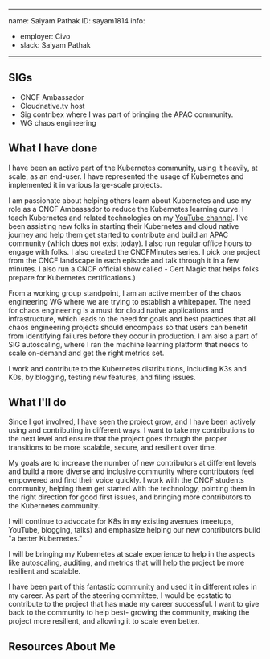 -------------------------------------------------------------
name: Saiyam Pathak
ID: sayam1814
info:
  - employer: Civo
  - slack: Saiyam Pathak
-------------------------------------------------------------

<!-- Please make a copy of this template as "candidate-yourname.md" and save it to
the election directory -->

## SIGs
- CNCF Ambassador
- Cloudnative.tv host
- Sig contribex where I was part of bringing the APAC community.
- WG chaos engineering

## What I have done
I have been an active part of the Kubernetes community, using it heavily, at scale, as an end-user. I have represented the usage of Kubernetes and implemented it in various large-scale projects. 

I am passionate about helping others learn about Kubernetes and use my role as a CNCF Ambassador to reduce the Kubernetes learning curve. I teach Kubernetes and related technologies on my [YouTube channel](https://youtube.com/saiyam911). I've been assisting new folks in starting their Kubernetes and cloud native journey and help them get started to contribute and build an APAC community (which does not exist today). I also run regular office hours to engage with folks. I also created the CNCFMinutes series. I pick one project from the CNCF landscape in each episode and talk through it in a few minutes. I also run a CNCF official show called - Cert Magic that helps folks prepare for Kubernetes certifications.)

From a working group standpoint, I am an active member of the chaos engineering WG where we are trying to establish a whitepaper. The need for chaos engineering is a must for cloud native applications and infrastructure, which leads to the need for goals and best practices that all chaos engineering projects should encompass so that users can benefit from identifying failures before they occur in production. I am also a part of SIG autoscaling, where I ran the machine learning platform that needs to scale on-demand and get the right metrics set. 

I work and contribute to the Kubernetes distributions, including K3s and K0s, by blogging, testing new features, and filing issues.



## What I'll do
Since I got involved, I have seen the project grow, and I have been actively using and contributing in different ways. I want to take my contributions to the next level and ensure that the project goes through the proper transitions to be more scalable, secure, and resilient over time. 

My goals are to increase the number of new contributors at different levels and build a more diverse and inclusive community where contributors feel empowered and find their voice quickly. I work with the CNCF students community, helping them get started with the technology, pointing them in the right direction for good first issues, and bringing more contributors to the Kubernetes community.
 
I will continue to advocate for K8s in my existing avenues (meetups, YouTube, blogging, talks) and emphasize helping our new contributors build "a better Kubernetes." 

I will be bringing my Kubernetes at scale experience to help in the aspects like autoscaling, auditing, and metrics that will help the project be more resilient and scalable.

I have been part of this fantastic community and used it in different roles in my career. As part of the steering committee, I would be ecstatic to contribute to the project that has made my career successful. I want to give back to the community to help best- growing the community, making the project more resilient, and allowing it to scale even better.

## Resources About Me

[Youtube]: https://youtube.com/saiyam911
[@saiyam1814]: https://github.com/saiyam1814
[LinkedIn]: https://www.linkedin.com/in/saiyampathak
[Book]: https://saiyampathak.com/book
[Twitter]: https://twitter.com/saiyampathak
